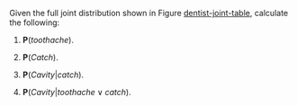 

Given the full joint distribution shown in
Figure <a class="insideBookFigRef" target="_blank" href="https://aimacode.github.io/aima-exercises/figures/dentist-joint-table.png">dentist-joint-table</a>, calculate the following:<br>

1.  $\textbf{P}({toothache})$.<br>

2.  $\textbf{P}({Catch})$.<br>

3.  $\textbf{P}({Cavity}$|${catch})$.<br>

4.  $\textbf{P}({Cavity}$|${toothache}\lor {catch})$.<br>

